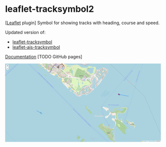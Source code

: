 # leaflet-tracksymbol2

[[Leaflet](https://leafletjs.com/) plugin]
Symbol for showing tracks with heading, course and speed.

Updated version of:
* [leaflet-tracksymbol](https://www.npmjs.com/package/leaflet-tracksymbol)
* [leaflet-ais-tracksymbol](https://github.com/PowerPan/leaflet-ais-tracksymbol)

[Documentation]() [TODO GitHub pages]

![Screenshot](./screenshot.png)
